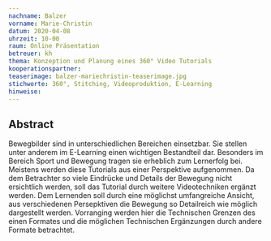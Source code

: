 ```yaml
---
nachname: Balzer
vorname: Marie-Christin
datum: 2020-04-08
uhrzeit: 10-00
raum: Online Präsentation
betreuer: kh
thema: Konzeption und Planung eines 360° Video Tutorials
kooperationspartner: 
teaserimage: balzer-mariechristin-teaserimage.jpg
stichworte: 360°, Stitching, Videoproduktion, E-Learning
hinweise:
---
```


## Abstract

Bewegbilder sind in unterschiedlichen Bereichen einsetzbar. Sie stellen unter anderem
im E-Learning einen wichtigen Bestandteil dar. Besonders im Bereich Sport und Bewegung
tragen sie erheblich zum Lernerfolg bei. Meistens werden diese Tutorials aus
einer Perspektive aufgenommen. Da dem Betrachter so viele Eindrücke und Details
der Bewegung nicht ersichtlich werden, soll das Tutorial durch weitere Videotechniken
ergänzt werden. Dem Lernenden soll durch eine möglichst umfangreiche Ansicht,
aus verschiedenen Persepktiven die Bewegung so Detailreich wie möglich dargestellt
werden. Vorranging werden hier die Technischen Grenzen des einen Formates und die
möglichen Technischen Ergänzungen durch andere Formate betrachtet.
